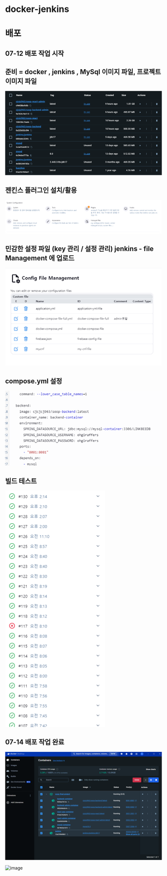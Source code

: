 # docker-jenkins

# 배포

## 07-12 배포 작업 시작

## 준비 = docker , jenkins , MySql 이미지 파일, 프로젝트 이미지 파일

![Untitled](https://github.com/S-O-O-P/docker-jenkins/blob/main/Untitled.png)

## 젠킨스 플러그인 설치/활용

![Untitled](https://github.com/S-O-O-P/docker-jenkins/blob/main/Untitled%20(1).png)

## 민감한 설정 파일 (key 관리 / 설정 관리) jenkins - file Management 에 업로드

![Untitled](https://github.com/S-O-O-P/docker-jenkins/blob/main/Untitled%20(2).png)

## compose.yml 설정 

![Untitled](https://github.com/S-O-O-P/docker-jenkins/blob/main/Untitled%20(3).png)

## 빌드 테스트

![Untitled](https://github.com/S-O-O-P/docker-jenkins/blob/main/Untitled%20(4).png?raw=true)

## 07-14 배포 작업 완료
![Untitled](https://github.com/S-O-O-P/docker-jenkins/blob/main/Untitled%20(5).png?raw=true)

![image](https://github.com/user-attachments/assets/da294367-c2a2-4f8b-9ceb-a1ee1b41262f)
